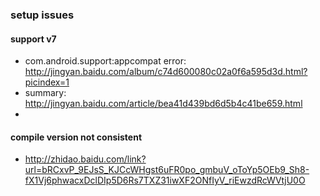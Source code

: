 ### setup issues

#### support v7
* com.android.support:appcompat error: http://jingyan.baidu.com/album/c74d600080c02a0f6a595d3d.html?picindex=1
* summary: http://jingyan.baidu.com/article/bea41d439bd6d5b4c41be659.html
* 

#### compile version not consistent
* http://zhidao.baidu.com/link?url=bRCxvP_9EJsS_KJCcWHgst6uFR0po_gmbuV_oToYp5OEb9_Sh8-fX1Vj6phwacxDclDIp5D6Rs7TXZ31iwXF2ONfIyV_riEwzdRcWVtjU0O

